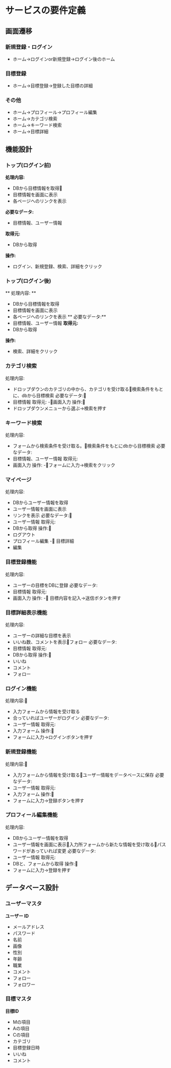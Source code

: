 # サービスの要件定義

## 画面遷移
### 新規登録・ログイン
- ホーム→ログインor新規登録→ログイン後のホーム

### 目標登録
- ホーム→目標登録→登録した目標の詳細

### その他
- ホーム→プロフィール→プロフィール編集
- ホーム→カテゴリ検索
- ホーム→キーワード検索
- ホーム→目標詳細

## 機能設計
### トップ(ログイン前)
**処理内容:**
 - DBから目標情報を取得
 - 目標情報を画面に表示
 - 各ページへのリンクを表示

**必要なデータ:**
 - 目標情報、ユーザー情報

**取得元:**
 - DBから取得

**操作:**
 - ログイン、新規登録、検索、詳細をクリック

### トップ(ログイン後)
** 処理内容: **
- DBから目標情報を取得
- 目標情報を画面に表示
- 各ページへのリンクを表示
** 必要なデータ:**
- 目標情報、ユーザー情報
**取得元:**
- DBから取得

**操作:**
 - 検索、詳細をクリック

### カテゴリ検索
処理内容:
- ドロップダウンのカテゴリの中から、カテゴリを受け取る検索条件をもとに、dbから目標検索
必要なデータ:
- 目標情報
取得元:
-画面入力
操作:
- ドロップダウンメニューから選ぶ→検索を押す

### キーワード検索
処理内容:
 - フォームから検索条件を受け取る。検索条件をもとにdbから目標検索
必要なデータ:
 - 目標情報、ユーザー情報
取得元:
 - 画面入力
操作:
 -フォームに入力→検索をクリック

### マイページ
処理内容:
 - DBからユーザー情報を取得
 - ユーザー情報を画面に表示
 - リンクを表示
必要なデータ:
 - ユーザー情報
取得元:
 - DBから取得
操作:
 - ログアウト
 - プロフィール編集
 - 目標詳細
 - 編集

### 目標登録機能
処理内容:
 - ユーザーの目標をDBに登録
必要なデータ:
 - 目標情報
取得元:
 - 画面入力
操作:
 - 目標内容を記入→送信ボタンを押す

### 目標詳細表示機能
処理内容:
 - ユーザーの詳細な目標を表示
 - いいね数、コメントを表示フォロー
必要なデータ:
 - 目標情報
取得元:
 - DBから取得
操作:
 - いいね
 - コメント
 - フォロー

### ログイン機能
処理内容:
 - 入力フォームから情報を受け取る
 - 合っていればユーザーがログイン
必要なデータ:
 - ユーザー情報
取得元:
 - 入力フォーム
操作:
 - フォームに入力→ログインボタンを押す

### 新規登録機能
処理内容:
 - 入力フォームから情報を受け取るユーザー情報をデータベースに保存
必要なデータ:
 - ユーザー情報
取得元:
 - 入力フォーム
操作:
 - フォームに入力→登録ボタンを押す

### プロフィール編集機能
処理内容:
 - DBからユーザー情報を取得
 - ユーザー情報を画面に表示入力所フォームから新たな情報を受け取るパスワードがあっていれば変更
 必要なデータ:
 - ユーザー情報
取得元:
 - DBと、フォームから取得
操作:
 - フォームに入力→登録を押す

## データベース設計
### ユーザーマスタ
**ユーザー ID**
- メールアドレス
- パスワード
- 名前
- 画像
- 性別
- 年齢
- 職業
- コメント
- フォロー
- フォロワー

### 目標マスタ
**目標ID**
- Mの項目
- Aの項目
- Cの項目
- カテゴリ
- 目標登録日時
- いいね
- コメント
